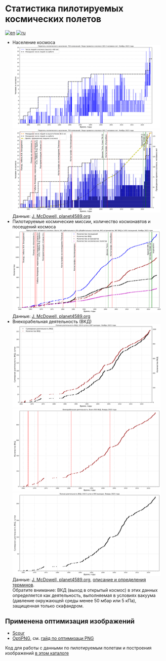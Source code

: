 # Статистика пилотируемых космических полетов

[![en](https://img.shields.io/badge/lang-en-red.svg)](README.md)
[![ru](https://img.shields.io/badge/lang-ru-green.svg)](README-ru.md)

* Население космоса
![Население космоса](./spacepop-steps-ru.png "Население космоса")
![Время, проведенное людьми в космосе](./spacepop-spent-steps-filled-ru.png "Время, проведенное людьми в космосе")
Данные: [J. McDowell, planet4589.org](https://planet4589.org/space/astro/web/pop.html)
* Пилотируемые космические миссии, количество космонавтов и посещений космоса
![Присутствие человека в космосе](./mannedflights-astronauts-rides-evas-ru.png "Присутствие человека в космосе")
Данные: [J. McDowell, planet4589.org](https://planet4589.org/space/astro/web/)
* Внекорабельная деятельность (ВКД)
![Количество выходов в открытый космос и полное время внекорабельной деятельности (ВКД)](./evas-total-time-counts-ru.png "Количество выходов в открытый космос и полное время внекорабельной деятельности (ВКД)")
![Количество выходов в открытый космос (ВКД)](./evas-total-counts.svg "Количество выходов в открытый космос (ВКД)")
![Суммарное время всех выходов в открытый космос (внекорабельной деятельности, ВКД)](./evas-total-time.svg "Суммарное время всех выходов в открытый космос (внекорабельной деятельности, ВКД)")
Данные: [J. McDowell, planet4589.org](https://planet4589.org/space/astro/web/),
[описание и определения терминов](https://planet4589.org/space/astro/web/evas.html).  
Обратите внимание: ВКД (выход в открытый космос) в этих данных определяется как деятельность, выполняемая в условиях вакуума (давление окружающей среды менее 50 мбар или 5 кПа), защищенная только скафандром.

## Применена оптимизация изображений

* [Scour](https://github.com/scour-project/scour)
* [OptiPNG](https://optipng.sourceforge.net/), см. [гайд по оптимизаци PNG](https://optipng.sourceforge.net/pngtech/optipng.html)

Код для работы с данными по пилотируемым полетам и построения изображений [в этом каталоге](../../src/astrodata/manned/)
